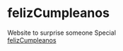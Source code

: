 # felizCumpleanos
Website to surprise someone Special<br>
<a href="https://hardin-j.github.io/felizCumpleanos/">felizCumpleanos</a>
